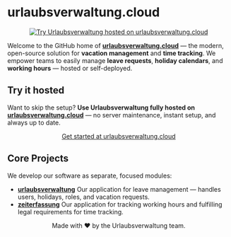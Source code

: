 # urlaubsverwaltung.cloud

<div align="center">
  <a href="https://urlaubsverwaltung.cloud">
    <img src="https://urlaubsverwaltung.cloud/static/uv-multidevice_sm.png" alt="Try Urlaubsverwaltung hosted on urlaubsverwaltung.cloud" />
  </a>
</div>


Welcome to the GitHub home of [**urlaubsverwaltung.cloud**](https://urlaubsverwaltung.cloud) — the modern, open-source solution for **vacation management** and **time tracking**.
We empower teams to easily manage **leave requests**, **holiday calendars**, and **working hours** — hosted or self-deployed.


## Try it hosted

Want to skip the setup? **Use Urlaubsverwaltung fully hosted on [urlaubsverwaltung.cloud](https://urlaubsverwaltung.cloud)** — no server maintenance, instant setup, and always up to date.

<div align="center">
  <a href="https://urlaubsverwaltung.cloud">
    Get started at urlaubsverwaltung.cloud
  </a>
</div>


## Core Projects

We develop our software as separate, focused modules:

* [**urlaubsverwaltung**](https://github.com/urlaubsverwaltung/urlaubsverwaltung) Our application for leave management — handles users, holidays, roles, and vacation requests.
* [**zeiterfassung**](https://github.com/urlaubsverwaltung/zeiterfassung)  Our application for tracking working hours and fulfilling legal requirements for time tracking.


<div align="center">
  Made with ❤️ by the Urlaubsverwaltung team.
</div>
